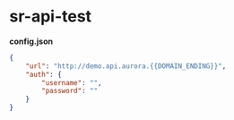 # sr-api-test

**config.json**
```json
{
    "url": "http://demo.api.aurora.{{DOMAIN_ENDING}}",
    "auth": {
        "username": "",
        "password": ""
    }
}
```
